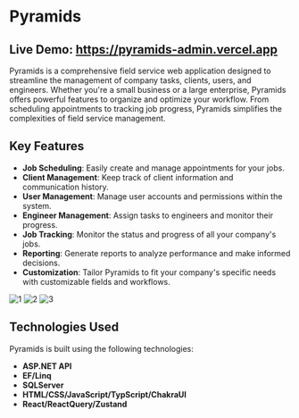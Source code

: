 # Pyramids

## Live Demo: https://pyramids-admin.vercel.app

Pyramids is a comprehensive field service web application designed to streamline the management of company tasks, clients, users, and engineers. Whether you're a small business or a large enterprise, Pyramids offers powerful features to organize and optimize your workflow. From scheduling appointments to tracking job progress, Pyramids simplifies the complexities of field service management.

## Key Features

- **Job Scheduling**: Easily create and manage appointments for your jobs.
- **Client Management**: Keep track of client information and communication history.
- **User Management**: Manage user accounts and permissions within the system.
- **Engineer Management**: Assign tasks to engineers and monitor their progress.
- **Job Tracking**: Monitor the status and progress of all your company's jobs.
- **Reporting**: Generate reports to analyze performance and make informed decisions.
- **Customization**: Tailor Pyramids to fit your company's specific needs with customizable fields and workflows.

  
![1](https://github.com/ahmedmegahed307/Pyramids_Frontend/assets/90088312/b46b9425-8a83-4497-8646-83ae76958bb9)
![2](https://github.com/ahmedmegahed307/Pyramids_Frontend/assets/90088312/c917eca4-2193-46a3-88c5-4ded844d3a81)
![3](https://github.com/ahmedmegahed307/Pyramids_Frontend/assets/90088312/aac67c32-3245-4ae8-9103-c9222ee1af30)


## Technologies Used
Pyramids is built using the following technologies:

- **ASP.NET API**
- **EF/Linq**
- **SQLServer**
- **HTML/CSS/JavaScript/TypScript/ChakraUI**
- **React/ReactQuery/Zustand**

